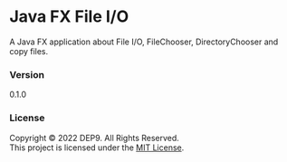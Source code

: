 # Java FX File I/O

A Java FX application about File I/O, FileChooser, DirectoryChooser and copy files.

### Version
0.1.0

### License
Copyright &copy; 2022 DEP9. All Rights Reserved.<br>
This project is licensed  under the [MIT License](LICENSE.txt).